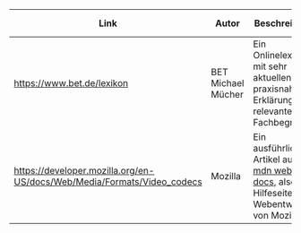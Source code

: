 | Link                                                                    | Autor              | Beschreibung                                                                                                                                | Hinzugefügt am |
| ----------------------------------------------------------------------- | ------------------ | ------------------------------------------------------------------------------------------------------------------------------------------- | -------------- |
| https://www.bet.de/lexikon                                              | BET Michael Mücher | Ein Onlinelexikon mit sehr aktuellen, praxisnahen Erklärungen relevanter Fachbegriffe.                                                      | 2024-09-23     |
| https://developer.mozilla.org/en-US/docs/Web/Media/Formats/Video_codecs | Mozilla            | Ein ausführlicher Artikel aus des [mdn web docs](https://developer.mozilla.org/en-US/), also den Hilfeseiten für Webentwickler von Mozilla. | 2025-01-06     |
